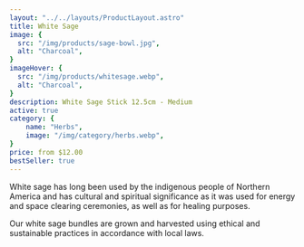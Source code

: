 ```yaml
---
layout: "../../layouts/ProductLayout.astro"
title: White Sage
image: {
  src: "/img/products/sage-bowl.jpg",
  alt: "Charcoal",
}
imageHover: {
  src: "/img/products/whitesage.webp",
  alt: "Charcoal",
}
description: White Sage Stick 12.5cm - Medium
active: true
category: {
    name: "Herbs",
    image: "/img/category/herbs.webp",
}
price: from $12.00
bestSeller: true
---
```


White sage has long been used by the indigenous people of Northern America and has cultural and spiritual significance as it was used for energy and space clearing ceremonies, as well as for healing purposes.

Our white sage bundles are grown and harvested using ethical and sustainable practices in accordance with local laws.
